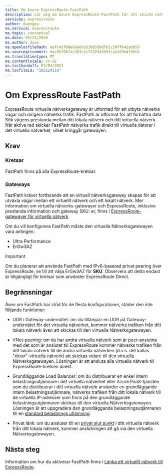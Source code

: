```yaml
---
title: Om Azure ExpressRoute-FastPath
description: Lär dig om Azure ExpressRoute-FastPath för att skicka nätverks trafik genom att kringgå gatewayen
services: expressroute
author: duongau
ms.service: expressroute
ms.topic: conceptual
ms.date: 03/25/2020
ms.author: duau
ms.openlocfilehash: eefc42fb8e66e66c6388599df65c59ff642a6b59
ms.sourcegitcommit: dac05f662ac353c1c7c5294399fca2a99b4f89c8
ms.translationtype: MT
ms.contentlocale: sv-SE
ms.lasthandoff: 03/04/2021
ms.locfileid: "102124116"
---
```

# <a name="about-expressroute-fastpath"></a>Om ExpressRoute FastPath

ExpressRoute virtuella nätverksgateway är utformad för att utbyta nätverks vägar och dirigera nätverks trafik. FastPath är utformat för att förbättra data Sök vägens prestanda mellan ditt lokala nätverk och ditt virtuella nätverk. När aktive rad skickar FastPath nätverks trafik direkt till virtuella datorer i det virtuella nätverket, vilket kringgår gatewayen.

## <a name="requirements"></a>Krav

### <a name="circuits"></a>Kretsar

FastPath finns på alla ExpressRoute-kretsar.

### <a name="gateways"></a>Gateways

FastPath kräver fortfarande att en virtuell nätverksgateway skapas för att utväxla vägar mellan ett virtuellt nätverk och ett lokalt nätverk. Mer information om virtuella nätverks-gatewayer och ExpressRoute, inklusive prestanda information och gateway SKU: er, finns i [ExpressRoute-gatewayer för virtuella nätverk](expressroute-about-virtual-network-gateways.md).

Om du vill konfigurera FastPath måste den virtuella Nätverksgatewayen vara antingen:

* Ultra Performance
* ErGw3AZ

> [!IMPORTANT]
> Om du planerar att använda FastPath med IPv6-baserad privat peering över ExpressRoute, se till att välja ErGw3AZ för **SKU**. Observera att detta endast är tillgängligt för kretsar som använder ExpressRoute Direct.
> 
>

## <a name="limitations"></a>Begränsningar

Även om FastPath har stöd för de flesta konfigurationer, stöder den inte följande funktioner:

* UDR i Gateway-undernätet: om du tillämpar en UDR på Gateway-undernätet för det virtuella nätverket, kommer nätverks trafiken från ditt lokala nätverk även att skickas till den virtuella Nätverksgatewayen.

* VNet-peering: om du har andra virtuella nätverk som är peer-anslutna med det som är anslutet till ExpressRoute kommer nätverks trafiken från ditt lokala nätverk till de andra virtuella nätverken (d.v.s. det kallas "ekrar"-virtuella nätverk) att skickas vidare till den virtuella Nätverksgatewayen. Lösningen är att ansluta alla virtuella nätverk till ExpressRoute-kretsen direkt.

* Grundläggande Load Balancer: om du distribuerar en enkel intern belastningsutjämnare i det virtuella nätverket eller Azure PaaS-tjänsten som du distribuerar i ditt virtuella nätverk använder en grundläggande intern belastningsutjämnare, nätverks trafiken från ditt lokala nätverk till de virtuella IP-adresser som finns på den grundläggande belastningsutjämnaren skickas till den virtuella Nätverksgatewayen. Lösningen är att uppgradera den grundläggande belastningsutjämnaren till en [standard belastnings utjämning](../load-balancer/load-balancer-overview.md).

* Privat länk: om du ansluter till en [privat slut punkt](../private-link/private-link-overview.md) i ditt virtuella nätverk från ditt lokala nätverk, kommer anslutningen att gå via den virtuella Nätverksgatewayen.
 
## <a name="next-steps"></a>Nästa steg

Information om hur du aktiverar FastPath finns i [Länka ett virtuellt nätverk till ExpressRoute](expressroute-howto-linkvnet-arm.md#configure-expressroute-fastpath).
